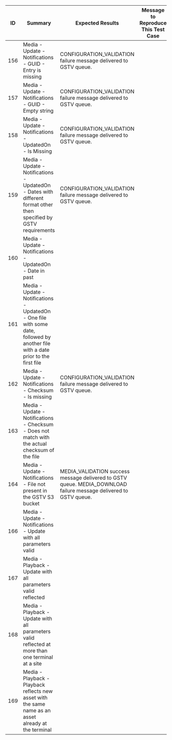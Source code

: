 | ID | Summary | Expected Results | Message to Reproduce This Test Case |
|---|---|---|---|
| 156 | Media - Update - Notifications - GUID - Entry is missing | CONFIGURATION_VALIDATION failure message delivered to GSTV queue. |  |
| 157 | Media - Update - Notifications - GUID - Empty string | CONFIGURATION_VALIDATION failure message delivered to GSTV queue. |  |
| 158 | Media - Update - Notifications - UpdatedOn - Is Missing | CONFIGURATION_VALIDATION failure message delivered to GSTV queue. |  |
| 159 | Media - Update - Notifications - UpdatedOn - Dates with different format other then specified by GSTV requirements | CONFIGURATION_VALIDATION failure message delivered to GSTV queue. |  |
| 160 | Media - Update - Notifications - UpdatedOn - Date in past |  |  |
| 161 | Media - Update - Notifications - UpdatedOn - One file with some date, followed by another file with a date prior to the first file |  |  |
| 162 | Media - Update - Notifications - Checksum - Is missing | CONFIGURATION_VALIDATION failure message delivered to GSTV queue. |  |
| 163 | Media - Update - Notifications - Checksum - Does not match with the actual checksum of the file |  |  |
| 164 | Media - Update - Notifications - File not present in the GSTV S3 bucket | MEDIA_VALIDATION success message delivered to GSTV queue. MEDIA_DOWNLOAD failure message delivered to GSTV queue. |  |
| 166 | Media - Update - Notifications - Update with all parameters valid |  |  |
| 167 | Media - Playback - Update with all parameters valid reflected |  |  |
| 168 | Media - Playback - Update with all parameters valid reflected at more than one terminal at a site |  |  |
| 169 | Media - Playback - Playback reflects new asset with the same name as an asset already at the terminal |  |  |
